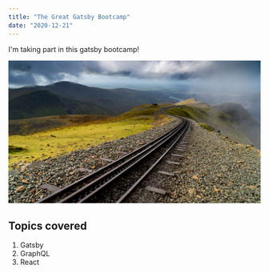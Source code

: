 ```yaml
---
title: "The Great Gatsby Bootcamp"
date: "2020-12-21"
---
```


I'm taking part in this gatsby bootcamp!

![Train Tracks](img/train-tracks.jpg)

## Topics covered

1. Gatsby
2. GraphQL
3. React
